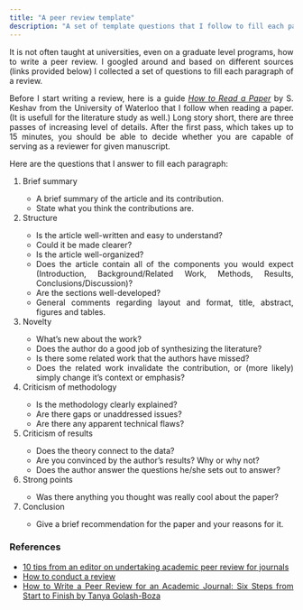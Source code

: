 ```yaml
---
title: "A peer review template"
description: "A set of template questions that I follow to fill each paragraph of a peer review for a technical journal."
---
```


<style>
p, li {
	text-align: justify
}
</style>


<p>
	It is not often taught at universities, even on a graduate level programs, how to write a peer review.
	I googled around and based on different sources (links provided below) I collected a set of questions to fill each paragraph of a review.
</p>

<p>
	Before I start writing a review, here is a guide <i><a href="/downloads/paper-reading.pdf">How to Read a Paper</a></i> by S. Keshav from the University of Waterloo that I follow when reading a paper.
	(It is usefull for the literature study as well.)
	Long story short, there are three passes of increasing level of details.
	After the first pass, which takes up to 15 minutes, you should be able to decide whether you are capable of serving as a reviewer for given manuscript.
</p>

<p>
	Here are the questions that I answer to fill each paragraph:
	<ol>
		<li>Brief summary</li>
		<ul>
			<li>
				A brief summary of the article and its contribution.
			</li>
			<li>
				State what you think the contributions are.
			</li>
		</ul>
		<li>Structure</li>
		<ul>
			<li>
				Is the article well-written and easy to understand?
			</li>
			<li>
				Could it be made clearer?
			</li>
			<li>
				Is the article well-organized?
			</li>
			<li>
				Does the article contain all of the components you would expect (Introduction, Background/Related Work, Methods, Results, Conclusions/Discussion)?
			</li>
			<li>
				Are the sections well-developed?
			</li>
			<li>
				General comments regarding layout and format, title, abstract, figures and tables.
			</li>
		</ul>
		<li>
			Novelty
		</li>
		<ul>
			<li>
				What’s new about the work?
			</li>
			<li>
				Does the author do a good job of synthesizing the literature?
			</li>
			<li>
				Is there some related work that the authors have missed?
			</li>
			<li>
				Does the related work invalidate the contribution, or (more likely) simply change it’s context or emphasis?
			</li>
		</ul>
		<li>
			Criticism of methodology
		</li>
		<ul>
			<li>
				Is the methodology clearly explained?
			</li>
			<li>
				Are there gaps or unaddressed issues?
			</li>
			<li>
				Are there any apparent technical flaws?
			</li>
		</ul>
		<li>
			Criticism of results
		</li>
		<ul>
			<li>
				Does the theory connect to the data?
			</li>
			<li>
				Are you convinced by the author’s results? Why or why not?
			</li>
			<li>
				Does the author answer the questions he/she sets out to answer?
			</li>
		</ul>
		<li>
			Strong points
		</li>
		<ul>
			<li>
				Was there anything you thought was really cool about the paper?
			</li>
		</ul>
		<li>
			Conclusion
		</li>
		<ul>
			<li>
				Give a brief recommendation for the paper and your reasons for it.
			</li>
		</ul>
	</ol>
</p>

### References

- [10 tips from an editor on undertaking academic peer review for journals](https://www.elsevier.com/reviewers-update/story/career-tips-and-advice/ten-tips-from-an-editor-on-undertaking-academic-peer-review-for-journals)<br>
- [How to conduct a review](https://www.elsevier.com/reviewers/how-to-conduct-a-review)<br>
- [How to Write a Peer Review for an Academic Journal: Six Steps from Start to Finish by Tanya Golash-Boza](http://www.phd2published.com/2012/05/09/how-to-write-a-peer-review-for-an-academic-journal-six-steps-from-start-to-finish-by-tanya-golash-boza/)<br>
